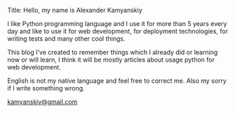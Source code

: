 Title: Hello, my name is Alexander Kamyanskiy

I like Python programming language and I use it for more than 5 years every day
and like to use it for web development, 
for deployment technologies, for writing tests and many other cool things.

This blog I've created to remember things which I already did or learning now or will learn, 
I think it will be mostly articles about usage python for web development.

English is not my native language and feel free to correct me. Also my sorry if 
I write something wrong. 

[kamyanskiy@gmail.com](mailto:kamyanskiy@gmail.com)
